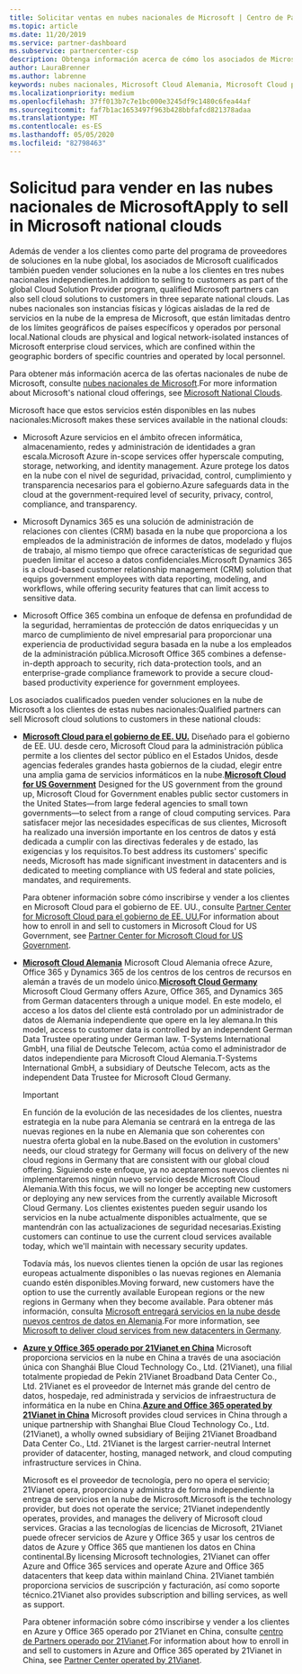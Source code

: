 ```yaml
---
title: Solicitar ventas en nubes nacionales de Microsoft | Centro de Partners
ms.topic: article
ms.date: 11/20/2019
ms.service: partner-dashboard
ms.subservice: partnercenter-csp
description: Obtenga información acerca de cómo los asociados de Microsoft en el programa proveedor de soluciones en la nube pueden vender a los clientes inscritos en nubes nacionales admitidas.
author: LauraBrenner
ms.author: labrenne
keywords: nubes nacionales, Microsoft Cloud Alemania, Microsoft Cloud para el gobierno de EE. UU., 21Vianet, Microsoft Cloud China
ms.localizationpriority: medium
ms.openlocfilehash: 37ff013b7c7e1bc000e3245df9c1480c6fea44af
ms.sourcegitcommit: faf7b1ac1653497f963b428bbfafcd821378adaa
ms.translationtype: MT
ms.contentlocale: es-ES
ms.lasthandoff: 05/05/2020
ms.locfileid: "82798463"
---
```

# <a name="apply-to-sell-in-microsoft-national-clouds"></a><span data-ttu-id="c5e39-104">Solicitud para vender en las nubes nacionales de Microsoft</span><span class="sxs-lookup"><span data-stu-id="c5e39-104">Apply to sell in Microsoft national clouds</span></span>

<span data-ttu-id="c5e39-105">Además de vender a los clientes como parte del programa de proveedores de soluciones en la nube global, los asociados de Microsoft cualificados también pueden vender soluciones en la nube a los clientes en tres nubes nacionales independientes.</span><span class="sxs-lookup"><span data-stu-id="c5e39-105">In addition to selling to customers as part of the global Cloud Solution Provider program, qualified Microsoft partners can also sell cloud solutions to customers in three separate national clouds.</span></span> <span data-ttu-id="c5e39-106">Las nubes nacionales son instancias físicas y lógicas aisladas de la red de servicios en la nube de la empresa de Microsoft, que están limitadas dentro de los límites geográficos de países específicos y operados por personal local.</span><span class="sxs-lookup"><span data-stu-id="c5e39-106">National clouds are physical and logical network-isolated instances of Microsoft enterprise cloud services, which are confined within the geographic borders of specific countries and operated by local personnel.</span></span> 

<span data-ttu-id="c5e39-107">Para obtener más información acerca de las ofertas nacionales de nube de Microsoft, consulte [nubes nacionales de Microsoft](https://www.microsoft.com/trustcenter/cloudservices/nationalcloud).</span><span class="sxs-lookup"><span data-stu-id="c5e39-107">For more information about Microsoft's national cloud offerings, see [Microsoft National Clouds](https://www.microsoft.com/trustcenter/cloudservices/nationalcloud).</span></span>

<span data-ttu-id="c5e39-108">Microsoft hace que estos servicios estén disponibles en las nubes nacionales:</span><span class="sxs-lookup"><span data-stu-id="c5e39-108">Microsoft makes these services available in the national clouds:</span></span>

-   <span data-ttu-id="c5e39-109">Microsoft Azure servicios en el ámbito ofrecen informática, almacenamiento, redes y administración de identidades a gran escala.</span><span class="sxs-lookup"><span data-stu-id="c5e39-109">Microsoft Azure in-scope services offer hyperscale computing, storage, networking, and identity management.</span></span> <span data-ttu-id="c5e39-110">Azure protege los datos en la nube con el nivel de seguridad, privacidad, control, cumplimiento y transparencia necesarios para el gobierno.</span><span class="sxs-lookup"><span data-stu-id="c5e39-110">Azure safeguards data in the cloud at the government-required level of security, privacy, control, compliance, and transparency.</span></span>

-   <span data-ttu-id="c5e39-111">Microsoft Dynamics 365 es una solución de administración de relaciones con clientes (CRM) basada en la nube que proporciona a los empleados de la administración de informes de datos, modelado y flujos de trabajo, al mismo tiempo que ofrece características de seguridad que pueden limitar el acceso a datos confidenciales.</span><span class="sxs-lookup"><span data-stu-id="c5e39-111">Microsoft Dynamics 365 is a cloud-based customer relationship management (CRM) solution that equips government employees with data reporting, modeling, and workflows, while offering security features that can limit access to sensitive data.</span></span>

-   <span data-ttu-id="c5e39-112">Microsoft Office 365 combina un enfoque de defensa en profundidad de la seguridad, herramientas de protección de datos enriquecidas y un marco de cumplimiento de nivel empresarial para proporcionar una experiencia de productividad segura basada en la nube a los empleados de la administración pública.</span><span class="sxs-lookup"><span data-stu-id="c5e39-112">Microsoft Office 365 combines a defense-in-depth approach to security, rich data-protection tools, and an enterprise-grade compliance framework to provide a secure cloud-based productivity experience for government employees.</span></span>

<span data-ttu-id="c5e39-113">Los asociados cualificados pueden vender soluciones en la nube de Microsoft a los clientes de estas nubes nacionales:</span><span class="sxs-lookup"><span data-stu-id="c5e39-113">Qualified partners can sell Microsoft cloud solutions to customers in these national clouds:</span></span>

-   <span data-ttu-id="c5e39-114">[**Microsoft Cloud para el gobierno de EE. UU.**](https://www.microsoft.com/trustcenter/cloudservices/nationalcloud#Microsoft_Cloud_for_US) Diseñado para el gobierno de EE. UU. desde cero, Microsoft Cloud para la administración pública permite a los clientes del sector público en el Estados Unidos, desde agencias federales grandes hasta gobiernos de la ciudad, elegir entre una amplia gama de servicios informáticos en la nube.</span><span class="sxs-lookup"><span data-stu-id="c5e39-114">[**Microsoft Cloud for US Government**](https://www.microsoft.com/trustcenter/cloudservices/nationalcloud#Microsoft_Cloud_for_US) Designed for the US government from the ground up, Microsoft Cloud for Government enables public sector customers in the United States—from large federal agencies to small town governments—to select from a range of cloud computing services.</span></span> <span data-ttu-id="c5e39-115">Para satisfacer mejor las necesidades específicas de sus clientes, Microsoft ha realizado una inversión importante en los centros de datos y está dedicada a cumplir con las directivas federales y de estado, las exigencias y los requisitos.</span><span class="sxs-lookup"><span data-stu-id="c5e39-115">To best address its customers' specific needs, Microsoft has made significant investment in datacenters and is dedicated to meeting compliance with US federal and state policies, mandates, and requirements.</span></span> 

    <span data-ttu-id="c5e39-116">Para obtener información sobre cómo inscribirse y vender a los clientes en Microsoft Cloud para el gobierno de EE. UU., consulte [Partner Center for Microsoft Cloud para el gobierno de EE. UU.](partner-center-for-microsoft-us-govt-cloud.md)</span><span class="sxs-lookup"><span data-stu-id="c5e39-116">For information about how to enroll in and sell to customers in Microsoft Cloud for US Government, see [Partner Center for Microsoft Cloud for US Government](partner-center-for-microsoft-us-govt-cloud.md).</span></span>

-   <span data-ttu-id="c5e39-117">[**Microsoft Cloud Alemania**](https://www.microsoft.com/trustcenter/cloudservices/nationalcloud#Microsoft_Cloud_Germany) Microsoft Cloud Alemania ofrece Azure, Office 365 y Dynamics 365 de los centros de los centros de recursos en alemán a través de un modelo único.</span><span class="sxs-lookup"><span data-stu-id="c5e39-117">[**Microsoft Cloud Germany**](https://www.microsoft.com/trustcenter/cloudservices/nationalcloud#Microsoft_Cloud_Germany) Microsoft Cloud Germany offers Azure, Office 365, and Dynamics 365 from German datacenters through a unique model.</span></span> <span data-ttu-id="c5e39-118">En este modelo, el acceso a los datos del cliente está controlado por un administrador de datos de Alemania independiente que opere en la ley alemana.</span><span class="sxs-lookup"><span data-stu-id="c5e39-118">In this model, access to customer data is controlled by an independent German Data Trustee operating under German law.</span></span> <span data-ttu-id="c5e39-119">T-Systems International GmbH, una filial de Deutsche Telecom, actúa como el administrador de datos independiente para Microsoft Cloud Alemania.</span><span class="sxs-lookup"><span data-stu-id="c5e39-119">T-Systems International GmbH, a subsidiary of Deutsche Telecom, acts as the independent Data Trustee for Microsoft Cloud Germany.</span></span> 

    > [!IMPORTANT]  
    > <span data-ttu-id="c5e39-120">En función de la evolución de las necesidades de los clientes, nuestra estrategia en la nube para Alemania se centrará en la entrega de las nuevas regiones en la nube en Alemania que son coherentes con nuestra oferta global en la nube.</span><span class="sxs-lookup"><span data-stu-id="c5e39-120">Based on the evolution in customers' needs, our cloud strategy for Germany will focus on delivery of the new cloud regions in Germany that are consistent with our global cloud offering.</span></span> <span data-ttu-id="c5e39-121">Siguiendo este enfoque, ya no aceptaremos nuevos clientes ni implementaremos ningún nuevo servicio desde Microsoft Cloud Alemania.</span><span class="sxs-lookup"><span data-stu-id="c5e39-121">With this focus, we will no longer be accepting new customers or deploying any new services from the currently available Microsoft Cloud Germany.</span></span> <span data-ttu-id="c5e39-122">Los clientes existentes pueden seguir usando los servicios en la nube actualmente disponibles actualmente, que se mantendrán con las actualizaciones de seguridad necesarias.</span><span class="sxs-lookup"><span data-stu-id="c5e39-122">Existing customers can continue to use the current cloud services available today, which we'll maintain with necessary security updates.</span></span>
    >  
    > <span data-ttu-id="c5e39-123">Todavía más, los nuevos clientes tienen la opción de usar las regiones europeas actualmente disponibles o las nuevas regiones en Alemania cuando estén disponibles.</span><span class="sxs-lookup"><span data-stu-id="c5e39-123">Moving forward, new customers have the option to use the currently available European regions or the new regions in Germany when they become available.</span></span> <span data-ttu-id="c5e39-124">Para obtener más información, consulta [Microsoft entregará servicios en la nube desde nuevos centros de datos en Alemania](https://news.microsoft.com/europe/2018/08/31/microsoft-to-deliver-cloud-services-from-new-datacentres-in-germany-in-2019-to-meet-evolving-customer-needs/).</span><span class="sxs-lookup"><span data-stu-id="c5e39-124">For more information, see [Microsoft to deliver cloud services from new datacenters in Germany](https://news.microsoft.com/europe/2018/08/31/microsoft-to-deliver-cloud-services-from-new-datacentres-in-germany-in-2019-to-meet-evolving-customer-needs/).</span></span>

    
-   <span data-ttu-id="c5e39-125">[**Azure y Office 365 operado por 21Vianet en China**](https://www.microsoft.com/trustcenter/cloudservices/nationalcloud#Microsoft_Cloud_for_China) Microsoft proporciona servicios en la nube en China a través de una asociación única con Shanghái Blue Cloud Technology Co., Ltd. (21Vianet), una filial totalmente propiedad de Pekín 21Vianet Broadband Data Center Co., Ltd. 21Vianet es el proveedor de Internet más grande del centro de datos, hospedaje, red administrada y servicios de infraestructura de informática en la nube en China.</span><span class="sxs-lookup"><span data-stu-id="c5e39-125">[**Azure and Office 365 operated by 21Vianet in China**](https://www.microsoft.com/trustcenter/cloudservices/nationalcloud#Microsoft_Cloud_for_China) Microsoft provides cloud services in China through a unique partnership with Shanghai Blue Cloud Technology Co., Ltd. (21Vianet), a wholly owned subsidiary of Beijing 21Vianet Broadband Data Center Co., Ltd. 21Vianet is the largest carrier-neutral Internet provider of datacenter, hosting, managed network, and cloud computing infrastructure services in China.</span></span> 

    <span data-ttu-id="c5e39-126">Microsoft es el proveedor de tecnología, pero no opera el servicio; 21Vianet opera, proporciona y administra de forma independiente la entrega de servicios en la nube de Microsoft.</span><span class="sxs-lookup"><span data-stu-id="c5e39-126">Microsoft is the technology provider, but does not operate the service; 21Vianet independently operates, provides, and manages the delivery of Microsoft cloud services.</span></span> <span data-ttu-id="c5e39-127">Gracias a las tecnologías de licencias de Microsoft, 21Vianet puede ofrecer servicios de Azure y Office 365 y usar los centros de datos de Azure y Office 365 que mantienen los datos en China continental.</span><span class="sxs-lookup"><span data-stu-id="c5e39-127">By licensing Microsoft technologies, 21Vianet can offer Azure and Office 365 services and operate Azure and Office 365 datacenters that keep data within mainland China.</span></span> <span data-ttu-id="c5e39-128">21Vianet también proporciona servicios de suscripción y facturación, así como soporte técnico.</span><span class="sxs-lookup"><span data-stu-id="c5e39-128">21Vianet also provides subscription and billing services, as well as support.</span></span>

    <span data-ttu-id="c5e39-129">Para obtener información sobre cómo inscribirse y vender a los clientes en Azure y Office 365 operado por 21Vianet en China, consulte [centro de Partners operado por 21Vianet](https://msdn.microsoft.com/partner-china/index).</span><span class="sxs-lookup"><span data-stu-id="c5e39-129">For information about how to enroll in and sell to customers in Azure and Office 365 operated by 21Vianet in China, see [Partner Center operated by 21Vianet](https://msdn.microsoft.com/partner-china/index).</span></span> 